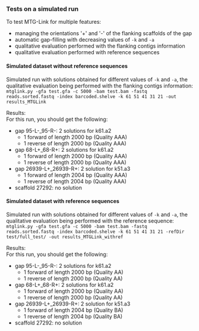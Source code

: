 ### Tests on a simulated run

To test MTG-Link for multiple features:  
* managing the orientations '+' and '-' of the flanking scaffolds of the gap  
* automatic gap-filling with decreasing values of `-k` and `-a`  
* qualitative evaluation performed with the flanking contigs information  
* qualitative evaluation performed with reference sequences

#### Simulated dataset without reference sequences

Simulated run with solutions obtained for different values of `-k` and `-a`, the qualitative evaluation being performed with the flanking contigs information:  
`mtglink.py -gfa test.gfa -c 5000 -bam test.bam -fastq reads.sorted.fastq -index barcoded.shelve -k 61 51 41 31 21 -out results_MTGLink`  

Results:  
For this run, you should get the following:  
* gap 95-L-_95-R-: 2 solutions for k61.a2  
    * 1 forward of length 2000 bp (Quality AAA)  
    * 1 reverse of length 2000 bp (Quality AAA)  
* gap 68-L+_68-R+: 2 solutions for k61.a2  
    * 1 forward of length 2000 bp (Quality AAA)  
    * 1 reverse of length 2000 bp (Quality AAA)  
* gap 26939-L+_26939-R+: 2 solution for k51.a3  
    * 1 forward of length 2004 bp (Quality AAA)  
    * 1 reverse of length 2004 bp (Quality AAA)  
* scaffold 27292: no solution

#### Simulated dataset with reference sequences

Simulated run with solutions obtained for different values of `-k` and `-a`, the qualitative evaluation being performed with the reference sequence:  
`mtglink.py -gfa test.gfa -c 5000 -bam test.bam -fastq reads.sorted.fastq -index barcoded.shelve -k 61 51 41 31 21 -refDir test/full_test/ -out results_MTGLink_withref`

Results:  
For this run, you should get the following:  
* gap 95-L-_95-R-: 2 solutions for k61.a2  
    * 1 forward of length 2000 bp (Quality AA)  
    * 1 reverse of length 2000 bp (Quality AA)  
* gap 68-L+_68-R+: 2 solutions for k61.a2  
    * 1 forward of length 2000 bp (Quality AA)  
    * 1 reverse of length 2000 bp (Quality AA)  
* gap 26939-L+_26939-R+: 2 solution for k51.a3  
    * 1 forward of length 2004 bp (Quality BA)  
    * 1 reverse of length 2004 bp (Quality BA)  
* scaffold 27292: no solution

